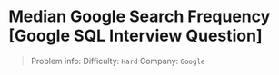 # Median Google Search Frequency [Google SQL Interview Question]

> Problem info:
> Difficulty: `Hard`
> Company: `Google`


